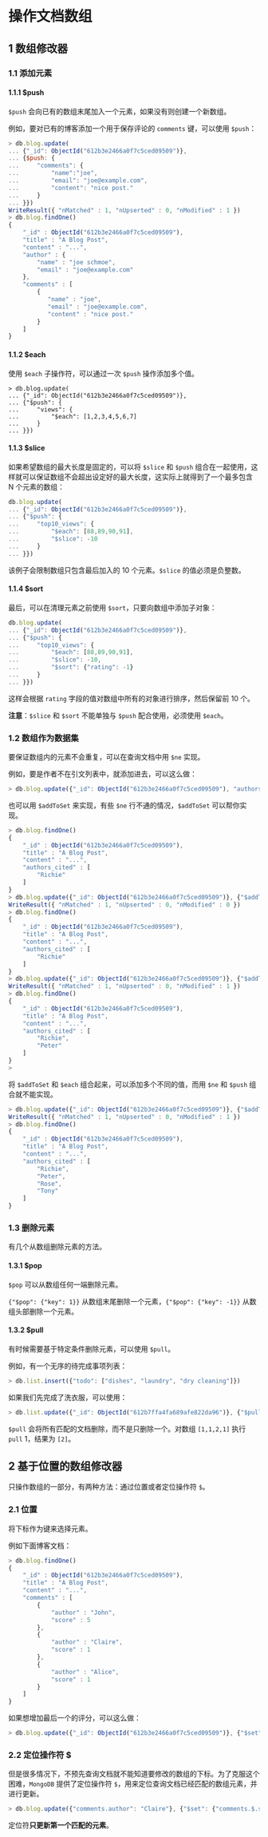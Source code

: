 # 操作文档数组

## 1 数组修改器

### 1.1 添加元素

#### 1.1.1 $push

`$push` 会向已有的数组末尾加入一个元素，如果没有则创建一个新数组。

例如，要对已有的博客添加一个用于保存评论的 `comments` 键，可以使用 `$push`：

```js
> db.blog.update(
... {"_id": ObjectId("612b3e2466a0f7c5ced09509")},
... {$push: {
...     "comments": {
...         "name":"joe",
...         "email": "joe@example.com",
...         "content": "nice post."
...     }
... }})
WriteResult({ "nMatched" : 1, "nUpserted" : 0, "nModified" : 1 })
> db.blog.findOne()
{
    "_id" : ObjectId("612b3e2466a0f7c5ced09509"),
    "title" : "A Blog Post",
    "content" : "...",
    "author" : {
        "name" : "joe schmoe",
        "email" : "joe@example.com"
    },
    "comments" : [
        {
           "name" : "joe",
           "email" : "joe@example.com",
           "content" : "nice post."
        }
    ]
}
```

#### 1.1.2 $each

使用 `$each` 子操作符，可以通过一次 `$push` 操作添加多个值。

```shell
> db.blog.update(
... {"_id": ObjectId("612b3e2466a0f7c5ced09509")},
... {"$push": {
...     "views": {
...         "$each": [1,2,3,4,5,6,7]
...     }
... }})
```

#### 1.1.3 $slice

如果希望数组的最大长度是固定的，可以将 `$slice` 和 `$push` 组合在一起使用，这样就可以保证数组不会超出设定好的最大长度，这实际上就得到了一个最多包含 N 个元素的数组：

```js
db.blog.update(
... {"_id": ObjectId("612b3e2466a0f7c5ced09509")}, 
... {"$push": {
...     "top10_views": {
...         "$each": [88,89,90,91], 
...         "$slice": -10
...     }
... }})
```

该例子会限制数组只包含最后加入的 10 个元素。`$slice` 的值必须是负整数。

#### 1.1.4 $sort

最后，可以在清理元素之前使用 `$sort`，只要向数组中添加子对象：

```js
db.blog.update(
... {"_id": ObjectId("612b3e2466a0f7c5ced09509")}, 
... {"$push": {
...     "top10_views": {
...         "$each": [88,89,90,91], 
...         "$slice": -10,
...         "$sort": {"rating": -1}
...     }
... }})
```

这样会根据 `rating` 字段的值对数组中所有的对象进行排序，然后保留前 10 个。

**注意**：`$slice` 和 `$sort` 不能单独与 `$push` 配合使用，必须使用 `$each`。

### 1.2 数组作为数据集

要保证数组内的元素不会重复，可以在查询文档中用 `$ne` 实现。

例如，要是作者不在引文列表中，就添加进去，可以这么做：

```js
> db.blog.update({"_id": ObjectId("612b3e2466a0f7c5ced09509"), "authors_cited": {"$ne": "Richie"}}, {"$push": {"authors_cited": "Richie"}})
```

也可以用 `$addToSet` 来实现，有些 `$ne` 行不通的情况，`$addToSet` 可以帮你实现。

```js
> db.blog.findOne()
{
    "_id" : ObjectId("612b3e2466a0f7c5ced09509"),
    "title" : "A Blog Post",
    "content" : "...",
    "authors_cited" : [
        "Richie"
    ]
}
> db.blog.update({"_id": ObjectId("612b3e2466a0f7c5ced09509")}, {"$addToSet": {"authors_cited": "Richie"}})
WriteResult({ "nMatched" : 1, "nUpserted" : 0, "nModified" : 0 })
> db.blog.findOne()
{
    "_id" : ObjectId("612b3e2466a0f7c5ced09509"),
    "title" : "A Blog Post",
    "content" : "...",
    "authors_cited" : [
        "Richie"
    ]
}
> db.blog.update({"_id": ObjectId("612b3e2466a0f7c5ced09509")}, {"$addToSet": {"authors_cited": "Peter"}})
WriteResult({ "nMatched" : 1, "nUpserted" : 0, "nModified" : 1 })
> db.blog.findOne()
{
    "_id" : ObjectId("612b3e2466a0f7c5ced09509"),
    "title" : "A Blog Post",
    "content" : "...",
    "authors_cited" : [
        "Richie",
        "Peter"
    ]
}
>        
```

将 `$addToSet` 和 `$each` 组合起来，可以添加多个不同的值，而用 `$ne` 和 `$push` 组合就不能实现。

```js
> db.blog.update({"_id": ObjectId("612b3e2466a0f7c5ced09509")}, {"$addToSet": {"authors_cited": {"$each": ["Peter", "Rose", "Tony"]}}})
WriteResult({ "nMatched" : 1, "nUpserted" : 0, "nModified" : 1 })
> db.blog.findOne()
{
    "_id" : ObjectId("612b3e2466a0f7c5ced09509"),
    "title" : "A Blog Post",
    "content" : "...",
    "authors_cited" : [
        "Richie",
        "Peter",
        "Rose",
        "Tony"
    ]
}
```

### 1.3 删除元素

有几个从数组删除元素的方法。

#### 1.3.1 $pop

`$pop` 可以从数组任何一端删除元素。

`{"$pop": {"key": 1}}` 从数组末尾删除一个元素，`{"$pop": {"key": -1}}` 从数组头部删除一个元素。

#### 1.3.2 $pull

有时候需要基于特定条件删除元素，可以使用 `$pull`。

例如，有一个无序的待完成事项列表：

```js
> db.list.insert({"todo": ["dishes", "laundry", "dry cleaning"]})
```

如果我们先完成了洗衣服，可以使用：

```js
> db.list.update({"_id": ObjectId("612b7ffa4fa689afe822da96")}, {"$pull": {"todo": "laundry"}})
```

`$pull` 会将所有匹配的文档删除，而不是只删除一个。对数组 `[1,1,2,1]` 执行 `pull` 1，结果为 `[2]`。

## 2 基于位置的数组修改器

只操作数组的一部分，有两种方法：通过位置或者定位操作符 `$`。

### 2.1 位置

将下标作为键来选择元素。

例如下面博客文档：

```js
> db.blog.findOne()
{
    "_id" : ObjectId("612b3e2466a0f7c5ced09509"),
    "title" : "A Blog Post",
    "content" : "...",
    "comments" : [
        {
            "author" : "John",
            "score" : 5
        },
        {
            "author" : "Claire",
            "score" : 1
        },
        {
            "author" : "Alice",
            "score" : 1
        }
    ]
}
```

如果想增加最后一个的评分，可以这么做：

```js
> db.blog.update({"_id": ObjectId("612b3e2466a0f7c5ced09509")}, {"$set": {"comments.2.score": 4}})
```

### 2.2 定位操作符 $

但是很多情况下，不预先查询文档就不能知道要修改的数组的下标。为了克服这个困难，`MongoDB` 提供了定位操作符 `$`，用来定位查询文档已经匹配的数组元素，并进行更新。

```js
> db.blog.update({"comments.author": "Claire"}, {"$set": {"comments.$.score": 3}})
```

定位符**只更新第一个匹配的元素**。